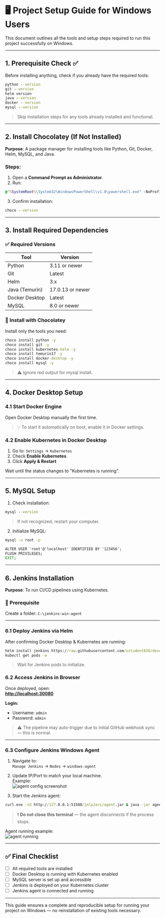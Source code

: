 # 🖥️ Project Setup Guide for Windows Users

This document outlines all the tools and setup steps required to run this project successfully on Windows.

---

## **1. Prerequisite Check ✅**

Before installing anything, check if you already have the required tools:

```cmd
python --version
git --version
helm version
java --version
docker --version
mysql --version
```

> Skip installation steps for any tools already installed and functional.

---

## **2. Install Chocolatey (If Not Installed)**

**Purpose**: A package manager for installing tools like Python, Git, Docker, Helm, MySQL, and Java.

### Steps:
1. Open a **Command Prompt as Administrator**.
2. Run:

```cmd
@"%SystemRoot%\System32\WindowsPowerShell\v1.0\powershell.exe" -NoProfile -InputFormat None -ExecutionPolicy Bypass -Command "Set-ExecutionPolicy Bypass -Scope Process -Force; [System.Net.ServicePointManager]::SecurityProtocol = [System.Net.ServicePointManager]::SecurityProtocol -bor 3072; iex ((New-Object System.Net.WebClient).DownloadString('https://community.chocolatey.org/install.ps1'))" && SET "PATH=%PATH%;%ALLUSERSPROFILE%\chocolatey\bin"
```

3. Confirm installation:

```cmd
choco --version
```

---

## **3. Install Required Dependencies**

### ✅ Required Versions

| Tool           | Version                    |
|----------------|----------------------------|
| Python         | 3.11 or newer              |
| Git            | Latest                     |
| Helm           | 3.x                        |
| Java (Temurin) | 17.0.13 or newer           |
| Docker Desktop | Latest                     |
| MySQL          | 8.0 or newer               |

### 🔧 Install with Chocolatey

Install only the tools you need:

```cmd
choco install python -y
choco install git -y
choco install kubernetes-helm -y
choco install temurin17 -y
choco install docker-desktop -y
choco install mysql -y
```

> ⚠️ Ignore red output for mysql install.

---

## **4. Docker Desktop Setup**

### 4.1 Start Docker Engine

Open Docker Desktop manually the first time.

> 💡 To start it automatically on boot, enable it in Docker settings.

### 4.2 Enable Kubernetes in Docker Desktop

1. Go to: `Settings` → `Kubernetes`  
2. Check **Enable Kubernetes**  
3. Click **Apply & Restart**

Wait until the status changes to "Kubernetes is running".

---

## **5. MySQL Setup**

1. Check installation:

```cmd
mysql --version
```

> If not recognized, restart your computer.

2. Initialize MySQL:

```cmd
mysql -u root -p

ALTER USER 'root'@'localhost' IDENTIFIED BY '123456';
FLUSH PRIVILEGES;
EXIT;
```

---

## **6. Jenkins Installation**

**Purpose**: To run CI/CD pipelines using Kubernetes.

### 📁 Prerequisite

Create a folder: `C:\jenkins-win-agent`

---

### **6.1 Deploy Jenkins via Helm**

After confirming Docker Desktop & Kubernetes are running:

```cmd
helm install jenkins https://raw.githubusercontent.com/ostudent826/devops_experts_project/main/jenkins-5.8.3.tgz
kubectl get pods -w
```

> Wait for Jenkins pods to initialize.

### **6.2 Access Jenkins in Browser**

Once deployed, open:  
**[http://localhost:30080](http://localhost:30080)**

**Login:**
- Username: `admin`
- Password: `admin`

> ⚠️ The pipeline may auto-trigger due to initial GitHub webhook sync — this is normal.

---

### **6.3 Configure Jenkins Windows Agent**

1. Navigate to:  
   `Manage Jenkins` → `Nodes` → `windows-agent`

2. Update IP/Port to match your local machine.  
   Example:  
   ![agent config screenshot](https://github.com/user-attachments/assets/411cfd39-4d21-49c2-98af-a25c98d3cbac)

3. Start the Jenkins agent:

```cmd
curl.exe -sO http://127.0.0.1:51580/jnlpJars/agent.jar & java -jar agent.jar -url http://127.0.0.1:51580/ -secret 4b4ba9340cc6d89ca3fa520b2a95b844a1b3c3616f0725ae9c774771f9f97513 -name "windows-agent" -webSocket -workDir "C:\jenkins-win-agent"
```

> ❗ **Do not close this terminal** — the agent disconnects if the process stops.

Agent running example:  
![agent running](https://github.com/user-attachments/assets/733e6e55-acb5-477c-9035-0fdf03e2120e)

---

## ✅ Final Checklist

- [ ] All required tools are installed
- [ ] Docker Desktop is running with Kubernetes enabled
- [ ] MySQL server is set up and accessible
- [ ] Jenkins is deployed on your Kubernetes cluster
- [ ] Jenkins agent is connected and running

---

This guide ensures a complete and reproducible setup for running your project on Windows — no reinstallation of existing tools necessary.
